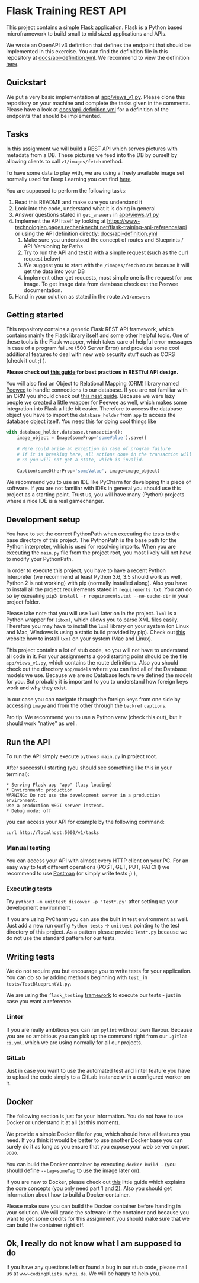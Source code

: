 # Flask Training REST API
This project contains a simple [Flask](http://flask.pocoo.org/) application.
Flask is a Python based microframework to build small to mid sized applications and APIs.

We wrote an OpenAPI v3 definition that defines the endpoint that should be implemented in this exercise.
You can find the definition file in this repository at [docs/api-definition.yml](docs/api-definition.yml).
We recommend to view the definition [here](https://www-technologien.pages.rechenknecht.net/flask-training-api-reference/api).

## Quickstart
We put a very basic implementation at [app/views_v1.py](app/views_v1.py). 
Please clone this repository on your machine and complete the tasks given in the comments.
Please have a look at [docs/api-definition.yml](docs/api-definition.yml) for a definition of the endpoints that should be implemented.

## Tasks
In this assignment we will build a REST API which serves pictures with metadata from a DB.
These pictures we feed into the DB by ourself by allowing clients to call `v1/images/fetch` method.

To have some data to play with, we are using a freely available image set normally used for Deep Learning you can find [here](https://image-annotations.marschke.me/NAACL/).

You are supposed to perform the following tasks:

1. Read this README and make sure you understand it
1. Look into the code, understand what it is doing in general
1. Answer questions stated in `get_answers` in [app/views_v1.py](app/views_v1.py)
1. Implement the API itself by looking at https://www-technologien.pages.rechenknecht.net/flask-training-api-reference/api or using the API definition directly: [docs/api-definition.yml](docs/api-definition.yml)
    1. Make sure you understood the concept of routes and Blueprints / API-Versioning by Paths
    1. Try to run the API and test it with a simple request (such as the curl request below)
    1. We suggest you to start with the `/images/fetch` route because it will get the data into your DB
    1. Implement other get requests, most simple one is the request for one image. To get image data from database check out the Peewee documentation.
1. Hand in your solution as stated in the route `/v1/answers` 

## Getting started
This repository contains a generic Flask REST API framework, which contains mainly the Flask library itself and some other helpful tools.
One of these tools is the Flask wrapper, which takes care of helpful error messages in case of a program failure (500 Server Error) and provides some cool additional features to deal with new web security stuff such as CORS (check it out ;) ).

**Please check out [this guide](https://blog.philipphauer.de/restful-api-design-best-practices/) for best practices in RESTful API design.**

You will also find an Object to Relational Mapping (ORM) library named [Peewee](http://docs.peewee-orm.com/en/latest/) to handle connections to our database. If you are not familiar with an ORM you should check out [this neat guide](https://stackoverflow.com/questions/1279613/what-is-an-orm-and-where-can-i-learn-more-about-it#answer-1279678).
Because we were lazy people we created a little wrapper for Peewee as well, which makes some integration into Flask a little bit easier.
Therefore to access the database object you have to import the `database_holder` from `app` to access the database object itself.
You need this for doing cool things like
```python
with database_holder.database.transaction():
    image_object = Image(someProp='someValue').save()
    
    # Here could arise an Exception in case of program failure
    # If it is breaking here, all actions done in the transaction will be reverted by the DBMS.
    # So you will not get a state, which is invalid. 
    
    Caption(someOtherProp='someValue', image=image_object)
```

We recommend you to use an IDE like PyCharm for developing this piece of software.
If you are not familiar with IDEs in general you should use this project as a starting point.
Trust us, you will have many (Python) projects where a nice IDE is a real gamechanger.

## Development setup
You have to set the correct PythonPath when executing the tests to the base directory of this project.
The PythonPath is the base path for the Python interpreter, which is used for resolving imports.
When you are executing the `main.py` file from the project root, you most likely will not have to modify your PythonPath.

In order to execute this project, you have to have a recent Python Interpreter (we recommend at least Python 3.6, 3.5 should work as well, Python 2 is not working) with pip (normally installed along).
Also you have to install all the project requirements stated in `requirements.txt`.
You can do so by executing `pip3 install -r requirements.txt --no-cache-dir` in your project folder.

Please take note that you will use `lxml` later on in the project.
`lxml` is a Python wrapper for `libxml`, which allows you to parse XML files easily.
Therefore you may have to install the `lxml` library on your system (on Linux and Mac, Windows is using a static build provided by pip).
Check out [this](https://lxml.de/installation.html) website how to install `lxml` on your system (Mac and Linux).

This project contains a lot of stub code, so you will not have to understand all code in it.
For your assignments a good starting point should be the file `app/views_v1.py`, which contains the route definitions.
Also you should check out the directory `app/models` where you can find all of the Database models we use.
Because we are no Database lecture we defined the models for you.
But probably it is important to you to understand how foreign keys work and why they exist.

In our case you can navigate through the foreign keys from one side by accessing `image` and from the other through the `backref` `captions`.

Pro tip: We recommend you to use a Python venv (check this out), but it should work "native" as well.

## Run the API
To run the API simply execute `python3 main.py` in project root.

After successful starting (you should see something like this in your terminal):

```
* Serving Flask app "app" (lazy loading)
* Environment: production
WARNING: Do not use the development server in a production environment.
Use a production WSGI server instead.
* Debug mode: off
```

you can access your API for example by the following command:

```bash
curl http://localhost:5000/v1/tasks
```

### Manual testing
You can access your API with almost every HTTP client on your PC.
For an easy way to test different operations (POST, GET, PUT, PATCH) we recommend to use [Postman](https://www.getpostman.com/) (or simply write tests ;) ),

### Executing tests
Try `python3 -m unittest discover -p 'Test*.py'` after setting up your development environment.

If you are using PyCharm you can use the built in test environment as well.
Just add a new run config `Python tests` -> `unittest` pointing to the test directory of this project.
As a pattern please provide `Test*.py` because we do not use the standard pattern for our tests.

## Writing tests
We do not require you but encourage you to write tests for your application. You can do so by adding methods beginning with `test_` in `tests/TestBlueprintV1.py`.

We are using the `flask_testing` [framework](https://github.com/jarus/flask-testing) to execute our tests - just in case you want a reference.

### Linter
If you are really ambitious you can run `pylint` with our own flavour.
Because you are so ambitious you can pick up the command right from our `.gitlab-ci.yml`, which we are using normally for all our projects.

### GitLab
Just in case you want to use the automated test and linter feature you have to upload the code simply to a GitLab instance with a configured worker on it.

## Docker
The following section is just for your information. You do not have to use Docker or understand it at all (at this moment).

We provide a simple Docker file for you, which should have all features you need.
If you think it would be better to use another Docker base you can surely do it as long as you ensure that you expose your web server on port `8080`.

You can build the Docker container by executing `docker build .` (you should define `--tag=someTag` to use the image later on).

If you are new to Docker, please check out [this](https://docs.docker.com/get-started/) little guide which explains the core concepts (you only need part 1 and 2).
Also you should get information about how to build a Docker container.

Please make sure you can build the Docker container before handing in your solution.
We will grade the software in the container and because you want to get some credits for this assignment you should make sure that we can build the container right off.

## Ok, I really do not know what I am supposed to do
If you have any questions left or found a bug in our stub code, please mail us at `www-coding@lists.myhpi.de`.
We will be happy to help you.
